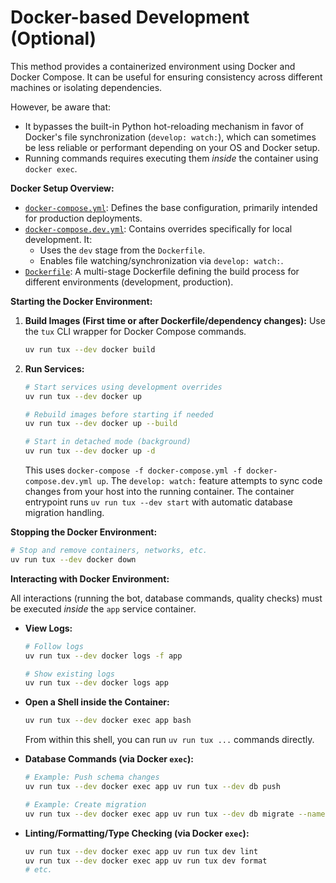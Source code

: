 # Docker-based Development (Optional)

This method provides a containerized environment using Docker and Docker Compose. It can be useful for ensuring consistency across different machines or isolating dependencies.

However, be aware that:

* It bypasses the built-in Python hot-reloading mechanism in favor of Docker's file synchronization (`develop: watch:`), which can sometimes be less reliable or performant depending on your OS and Docker setup.
* Running commands requires executing them *inside* the container using `docker exec`.

**Docker Setup Overview:**

* [`docker-compose.yml`](https://github.com/allthingslinux/tux/blob/main/docker-compose.yml): Defines the base configuration, primarily intended for production deployments.
* [`docker-compose.dev.yml`](https://github.com/allthingslinux/tux/blob/main/docker-compose.dev.yml): Contains overrides specifically for local development. It:
  * Uses the `dev` stage from the `Dockerfile`.
  * Enables file watching/synchronization via `develop: watch:`.
* [`Dockerfile`](https://github.com/allthingslinux/tux/blob/main/Dockerfile): A multi-stage Dockerfile defining the build process for different environments (development, production).

**Starting the Docker Environment:**

1. **Build Images (First time or after Dockerfile/dependency changes):**
    Use the `tux` CLI wrapper for Docker Compose commands.

    ```bash
    uv run tux --dev docker build
    ```

2. **Run Services:**

    ```bash
    # Start services using development overrides
    uv run tux --dev docker up

    # Rebuild images before starting if needed
    uv run tux --dev docker up --build

    # Start in detached mode (background)
    uv run tux --dev docker up -d
    ```

    This uses `docker-compose -f docker-compose.yml -f docker-compose.dev.yml up`. The `develop: watch:` feature attempts to sync code changes from your host into the running container. The container entrypoint runs `uv run tux --dev start` with automatic database migration handling.

**Stopping the Docker Environment:**

```bash
# Stop and remove containers, networks, etc.
uv run tux --dev docker down
```

**Interacting with Docker Environment:**

All interactions (running the bot, database commands, quality checks) must be executed *inside* the `app` service container.

* **View Logs:**

    ```bash
    # Follow logs
    uv run tux --dev docker logs -f app

    # Show existing logs
    uv run tux --dev docker logs app
    ```

* **Open a Shell inside the Container:**

    ```bash
    uv run tux --dev docker exec app bash
    ```

    From within this shell, you can run `uv run tux ...` commands directly.

* **Database Commands (via Docker `exec`):**

    ```bash
    # Example: Push schema changes
    uv run tux --dev docker exec app uv run tux --dev db push

    # Example: Create migration
    uv run tux --dev docker exec app uv run tux --dev db migrate --name <migration-name>
    ```

* **Linting/Formatting/Type Checking (via Docker `exec`):**

    ```bash
    uv run tux --dev docker exec app uv run tux dev lint
    uv run tux --dev docker exec app uv run tux dev format
    # etc.
    ```
